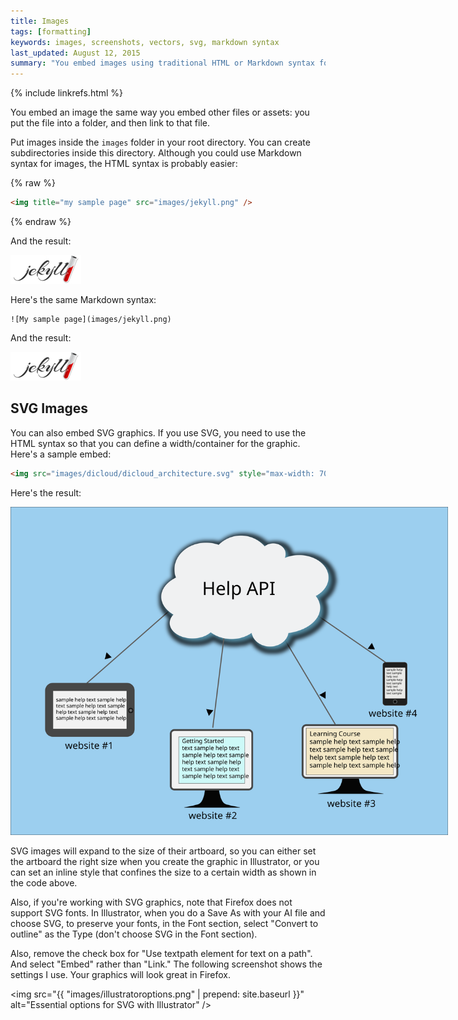 ```yaml
---
title: Images
tags: [formatting]
keywords: images, screenshots, vectors, svg, markdown syntax
last_updated: August 12, 2015
summary: "You embed images using traditional HTML or Markdown syntax for images. Unlike pages, you can store images in subfolders (in this theme). This is because when pages reference the images, the references are always as subpaths, never requiring the reference to move up directories."
---
```

{% include linkrefs.html %} 

You embed an image the same way you embed other files or assets: you put the file into a folder, and then link to that file. 

Put images inside the `images` folder in your root directory. You can create subdirectories inside this directory. Although you could use Markdown syntax for images, the HTML syntax is probably easier:

{% raw %}
```html
<img title="my sample page" src="images/jekyll.png" />
```
{% endraw %}

And the result:

<img title="my sample image" src="images/jekyll.png">

Here's the same Markdown syntax:

```
![My sample page](images/jekyll.png)
```

And the result:

![My sample page](images/jekyll.png)


## SVG Images

You can also embed SVG graphics. If you use SVG, you need to use the HTML syntax so that you can define a width/container for the graphic. Here's a sample embed:

```html
<img src="images/dicloud/dicloud_architecture.svg" style="max-width: 700px;" />
```

Here's the result:

<img src="images/helpapi.svg" style="max-width: 700px;" />

SVG images will expand to the size of their artboard, so you can either set the artboard the right size when you create the graphic in Illustrator, or you can set an inline style that confines the size to a certain width as shown in the code above.

Also, if you're working with SVG graphics, note that Firefox does not support SVG fonts. In Illustrator, when you do a Save As with your AI file and choose SVG, to preserve your fonts, in the Font section, select "Convert to outline" as the Type (don't choose SVG in the Font section).

Also, remove the check box for "Use textpath element for text on a path". And select "Embed" rather than "Link." The following screenshot shows the settings I use. Your graphics will look great in Firefox.

<img src="{{ "images/illustratoroptions.png" | prepend: site.baseurl }}" alt="Essential options for SVG with Illustrator" />




